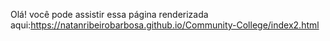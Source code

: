 Olá! você pode assistir essa página renderizada aqui:https://natanribeirobarbosa.github.io/Community-College/index2.html
